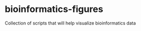bioinformatics-figures
======================

Collection of scripts that will help visualize bioinformatics data